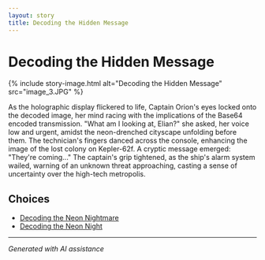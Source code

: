 ```yaml
---
layout: story
title: Decoding the Hidden Message
---
```


# Decoding the Hidden Message

{% include story-image.html alt="Decoding the Hidden Message" src="image_3.JPG" %}

As the holographic display flickered to life, Captain Orion's eyes locked onto the decoded image, her mind racing with the implications of the Base64 encoded transmission. "What am I looking at, Elian?" she asked, her voice low and urgent, amidst the neon-drenched cityscape unfolding before them. The technician's fingers danced across the console, enhancing the image of the lost colony on Kepler-62f. A cryptic message emerged: "They're coming..." The captain's grip tightened, as the ship's alarm system wailed, warning of an unknown threat approaching, casting a sense of uncertainty over the high-tech metropolis.


## Choices

* [Decoding the Neon Nightmare](/stories/image_10/)
* [Decoding the Neon Night](/stories/image_4/)


---
*Generated with AI assistance*
